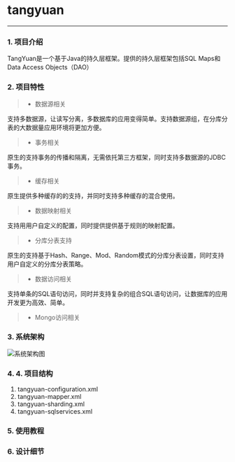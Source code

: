 # tangyuan

---

### 1. 项目介绍

TangYuan是一个基于Java的持久层框架。提供的持久层框架包括SQL Maps和Data Access Objects（DAO）

### 2. 项目特性

> * 数据源相关

支持多数据源，让读写分离，多数据库的应用变得简单。支持数据源组，在分库分表的大数据量应用环境将更加方便。

> * 事务相关

原生的支持事务的传播和隔离，无需依托第三方框架，同时支持多数据源的JDBC事务。

> * 缓存相关

原生提供多种缓存的的支持，并同时支持多种缓存的混合使用。

> * 数据映射相关

支持用用户自定义的配置，同时提供提供基于规则的映射配置。

> * 分库分表支持

原生的支持基于Hash、Range、Mod、Random模式的分库分表设置，同时支持用户自定义的分库分表策略。

> * 数据访问相关

支持单条的SQL语句访问，同时并支持复杂的组合SQL语句访问，让数据库的应用开发更为高效、简单。

> * Mongo访问相关

### 3. 系统架构
![系统架构图](https://github.com/xsonorg/imagedoc/blob/master/img/tangyuan.jpg)

### 4. 4. 项目结构

1. tangyuan-configuration.xml
2. tangyuan-mapper.xml
3. tangyuan-sharding.xml
4. tangyuan-sqlservices.xml

### 5. 使用教程

### 6. 设计细节
